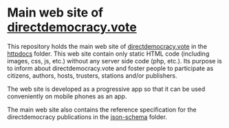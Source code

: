 # Main web site of [directdemocracy.vote](https://directdemocracy.vote)

This repository holds the main web site of [directdemocracy.vote](https://directdemocracy.vote) in the [httpdocs](https://github.com/directdemocracy-vote/www/tree/master/httpdocs) folder.
This web site contain only static HTML code (including images, css, js, etc.) without any server side code (php, etc.).
Its purpose is to inform about directdemocracy.vote and foster people to participate as citizens, authors, hosts, trusters, stations and/or publishers.

The web site is developed as a progressive app so that it can be used conveniently on mobile phones as an app.

The main web site also contains the reference specification for the directdemocracy publications in the [json-schema](https://github.com/directdemocracy-vote/www/tree/master/httpdocs/json-schema) folder.
